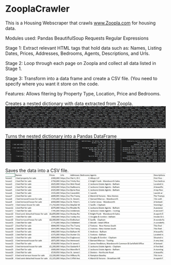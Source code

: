 # ZooplaCrawler

This is a Housing Webscraper that crawls www.Zoopla.com for housing data.

Modules used:
Pandas
BeautifulSoup
Requests
Regular Expressions

Stage 1: Extract relevant HTML tags that hold data such as: Names, Listing Dates, Prices, Addresses, Bedrooms, Agents, Descriptions, and Urls. 

Stage 2: Loop through each page on Zoopla and collect all data listed in Stage 1.

Stage 3: Transform into a data frame and create a CSV file. (You need to specify where you want it store on the code.

Features: Allows fitering by Property Type, Location, Price and Bedrooms.


Creates a nested dictionary with data extracted from Zoopla.
![Image of Unstructured Data](https://github.com/Johanawan/ZooplaCrawler/blob/master/images/Unstructured.JPG)

Turns the nested dictionary into a Pandas DataFrame
![Image of Structured Data](https://github.com/Johanawan/ZooplaCrawler/blob/master/images/Structured.JPG)

Saves the data into a CSV file.
![Image of CSV Data](https://github.com/Johanawan/ZooplaCrawler/blob/master/images/ExcelData.JPG)
